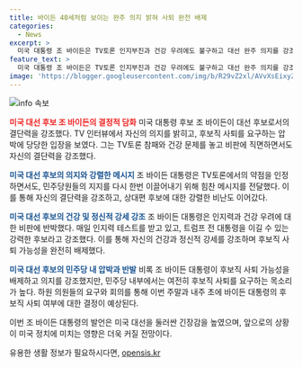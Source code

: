 ```yaml
---
title: 바이든 40세처럼 보이는 완주 의지 밝혀 사퇴 완전 배제
categories:
  - News
excerpt: >
  미국 대통령 조 바이든은 TV토론 인지부진과 건강 우려에도 불구하고 대선 완주 의지를 강조했다. 그는 민주당 내 후보 사퇴 요구를 비판하며 트럼프 전 대통령을 비판하고 자신의 경쟁력을 언급했다. 그러나 민주당 내에서는 사퇴 압박이 확산되고, 하원의원과 상원의원들이 바이든에게 후보직 사퇴를 요구했다. 바이든 대통령의 후보직 사퇴 여부가 중대한 국면이 될 전망이다.
feature_text: >
  미국 대통령 조 바이든은 TV토론 인지부진과 건강 우려에도 불구하고 대선 완주 의지를 강조했다. 그는 민주당 내 후보 사퇴 요구를 비판하며 트럼프 전 대통령을 비판하고 자신의 경쟁력을 언급했다. 그러나 민주당 내에서는 사퇴 압박이 확산되고, 하원의원과 상원의원들이 바이든에게 후보직 사퇴를 요구했다. 바이든 대통령의 후보직 사퇴 여부가 중대한 국면이 될 전망이다.
image: 'https://blogger.googleusercontent.com/img/b/R29vZ2xl/AVvXsEixyZcFfHzMRdzZMjFBmAUKJYCLCGyLL1o632UiGVXcaFdKo_bkvkuCioo0uUKlGfBVcT3P84aROyZIXSBEx3Aw5nCQ3pTgDom1WDC4m8eifvWiAmWEEVb4x6G_l8C0QH225ldMjyaFvpxGEBGNO37VmDTDMHGhJPq73UglMfDca1-0aw/s1600/blogspot.png'
---
```


<p><img src="https://blogger.googleusercontent.com/img/b/R29vZ2xl/AVvXsEixyZcFfHzMRdzZMjFBmAUKJYCLCGyLL1o632UiGVXcaFdKo_bkvkuCioo0uUKlGfBVcT3P84aROyZIXSBEx3Aw5nCQ3pTgDom1WDC4m8eifvWiAmWEEVb4x6G_l8C0QH225ldMjyaFvpxGEBGNO37VmDTDMHGhJPq73UglMfDca1-0aw/s1600/blogspot.png" alt="info 속보" /></p>

<p><b><span style="color: #ee2323;">미국 대선 후보 조 바이든의 결정적 담화</span></b>
미국 대통령 후보 조 바이든이 대선 후보로서의 결단력을 강조했다. TV 인터뷰에서 자신의 의지를 밝히고, 후보직 사퇴를 요구하는 압박에 당당한 입장을 보였다. 그는 TV토론 참패와 건강 문제를 놓고 비판에 직면하면서도 자신의 결단력을 강조했다. </p>

<p><b><span style="color: #1a5490;">미국 대선 후보의 의지와 강렬한 메시지</span></b>
조 바이든 대통령은 TV토론에서의 약점을 인정하면서도, 민주당원들의 지지를 다시 한번 이끌어내기 위해 힘찬 메시지를 전달했다. 이를 통해 자신의 결단력을 강조하고, 상대편 후보에 대한 강렬한 비난도 이어갔다.</p>

<p><b><span style="color: #1a5490;">미국 대선 후보의 건강 및 정신적 강세 강조</span></b>
조 바이든 대통령은 인지력과 건강 우려에 대한 비판에 반박했다. 매일 인지력 테스트를 받고 있고, 트럼프 전 대통령을 이길 수 있는 강력한 후보라고 강조했다. 이를 통해 자신의 건강과 정신적 강세를 강조하며 후보직 사퇴 가능성을 완전히 배제했다.</p>

<p><b><span style="color: #1a5490;">미국 대선 후보의 민주당 내 압박과 반발</span></b>
비록 조 바이든 대통령이 후보직 사퇴 가능성을 배제하고 의지를 강조했지만, 민주당 내부에서는 여전히 후보직 사퇴를 요구하는 목소리가 높다. 하원 의원들의 요구와 회의를 통해 이번 주말과 내주 초에 바이든 대통령의 후보직 사퇴 여부에 대한 결정이 예상된다. </p>

<p>이번 조 바이든 대통령의 발언은 미국 대선을 둘러싼 긴장감을 높였으며, 앞으로의 상황이 미국 정치에 미치는 영향은 더욱 커질 전망이다.</p>
유용한 생활 정보가 필요하시다면, <a href="https://opensis.kr" rel="dofollow">opensis.kr</a>


